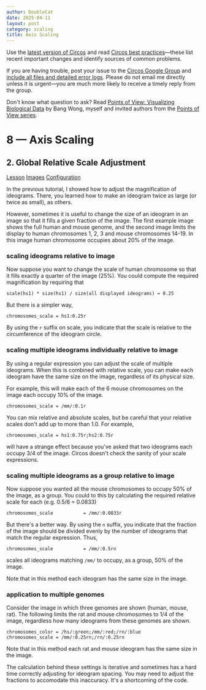 ```yaml
---
author: DoubleCat
date: 2025-04-11
layout: post
category: scaling
title: Axis Scaling
---
```


Use the [latest version of Circos](/software/download/circos/) and read
[Circos best
practices](/documentation/tutorials/reference/best_practices/)—these list
recent important changes and identify sources of common problems.

If you are having trouble, post your issue to the [Circos Google
Group](https://groups.google.com/group/circos-data-visualization) and [include
all files and detailed error logs](/support/support/). Please do not email me
directly unless it is urgent—you are much more likely to receive a timely
reply from the group.

Don't know what question to ask? Read [Points of View: Visualizing Biological
Data](https://www.nature.com/nmeth/journal/v9/n12/full/nmeth.2258.html) by
Bang Wong, myself and invited authors from the [Points of View
series](https://mk.bcgsc.ca/pointsofview).

# 8 — Axis Scaling

## 2\. Global Relative Scale Adjustment

[Lesson](/documentation/tutorials/scaling/global_relative_scale/lesson)
[Images](/documentation/tutorials/scaling/global_relative_scale/images)
[Configuration](/documentation/tutorials/scaling/global_relative_scale/configuration)

In the previous tutorial, I showed how to adjust the magnification of
ideograms. There, you learned how to make an ideogram twice as large (or twice
as small), as others.

However, sometimes it is useful to change the size of an ideogram in an image
so that it fills a given fraction of the image. The first example image shows
the full human and mouse genome, and the second image limits the display to
human chromosomes 1, 2, 3 and mouse chromosomes 14-19. In this image human
chromosome occupies about 20% of the image.

### scaling ideograms relative to image

Now suppose you want to change the scale of human chromosome so that it fills
exactly a quarter of the image (25%). You could compute the required
magnification by requiring that

    
    
    scale(hs1) * size(hs1) / size(all displayed ideograms) = 0.25
    

But there is a simpler way,

    
    
    chromosomes_scale = hs1:0.25r
    

By using the `r` suffix on scale, you indicate that the scale is relative to
the circumference of the ideogram circle.

### scaling multiple ideograms individually relative to image

By using a regular expression you can adjust the scale of multiple ideograms.
When this is combined with relative scale, you can make each ideogram have the
same size on the image, regardless of its physical size.

For example, this will make each of the 6 mouse chromosomes on the image each
occupy 10% of the image.

    
    
    chromosomes_scale = /mm/:0.1r
    

You can mix relative and absolute scales, but be careful that your relative
scales don't add up to more than 1.0. For example,

    
    
    chromosomes_scale = hs1:0.75r;hs2:0.75r
    

will have a strange effect because you've asked that two ideograms each occupy
3/4 of the image. Circos doesn't check the sanity of your scale expressions.

### scaling multiple ideograms as a group relative to image

Now suppose you wanted all the mouse chromosomes to occupy 50% of the image,
as a group. You could to this by calculating the required relative scale for
each (e.g. 0.5/6 = 0.0833)

    
    
    chromosomes_scale           = /mm/:0.0833r
    

But there's a better way. By using the `n` suffix, you indicate that the
fraction of the image should be divided evenly by the number of ideograms that
match the regular expression. Thus,

    
    
    chromosomes_scale           = /mm/:0.5rn
    

scales all ideograms matching `/mm/` to occupy, as a group, 50% of the image.

Note that in this method each ideogram has the same size in the image.

### application to multiple genomes

Consider the image in which three genomes are shown (human, mouse, rat). The
following limits the rat and mouse chromosomes to 1/4 of the image, regardless
how many ideograms from these genomes are shown.

    
    
    chromosomes_color = /hs/:green;/mm/:red;/rn/:blue
    chromosomes_scale = /mm/:0.25rn;/rn/:0.25rn
    

Note that in this method each rat and mouse ideogram has the same size in the
image.

The calculation behind these settings is iterative and sometimes has a hard
time correctly adjusting for ideogram spacing. You may need to adjust the
fractions to accomodate this inaccuracy. It's a shortcoming of the code.

